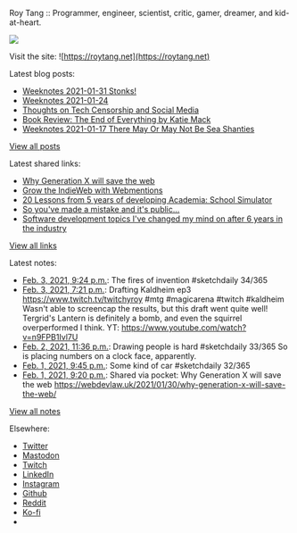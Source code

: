Roy Tang :: Programmer, engineer, scientist, critic, gamer, dreamer, and kid-at-heart.

![](https://roytang.net/static/img/profile.jpg)

Visit the site: ![https://roytang.net](https://roytang.net)

Latest blog posts:

- [Weeknotes 2021-01-31 Stonks!](https://roytang.net/2021/01/weeknotes-2021-01-31/)
- [Weeknotes 2021-01-24](https://roytang.net/2021/01/weeknotes-2021-01-24/)
- [Thoughts on Tech Censorship and Social Media](https://roytang.net/2021/01/tech-censorship/)
- [Book Review: The End of Everything by Katie Mack](https://roytang.net/2021/01/end-of-everything/)
- [Weeknotes 2021-01-17 There May Or May Not Be Sea Shanties](https://roytang.net/2021/01/weeknotes-2021-01-17/)

[View all posts](https://roytang.net/blog)

Latest shared links:

- [Why Generation X will save the web](https://roytang.net/2021/02/why-generation-x-will-save-the-web/)
- [Grow the IndieWeb with Webmentions](https://roytang.net/2021/01/grow-the-indieweb-with-webmentions/)
- [20 Lessons from 5 years of developing Academia: School Simulator](https://roytang.net/2021/01/20-lessons-from-5-years-of-developing-academia-school-simulator/)
- [So you&#x27;ve made a mistake and it&#x27;s public...](https://roytang.net/2021/01/so-youve-made-a-mistake-and-its-public/)
- [Software development topics I&#x27;ve changed my mind on after 6 years in the industry](https://roytang.net/2021/01/software-development-topics-ive-changed-my-mind-on-after-6-years-in-the-industry/)

[View all links](https://roytang.net/links)

Latest notes:

- [Feb. 3, 2021, 9:24 p.m.](https://roytang.net/2021/02/1356956698443800583/): The fires of invention #sketchdaily 34/365
- [Feb. 3, 2021, 7:21 p.m.](https://roytang.net/2021/02/1356925836297981955/): Drafting Kaldheim ep3 https://www.twitch.tv/twitchyroy #mtg #magicarena #twitch #kaldheim Wasn&#x27;t able to screencap the results, but this draft went quite well! Tergrid&#x27;s Lantern is definitely a bomb, and even the squirrel overperformed I think. YT: https://www.youtube.com/watch?v=n9FPB1Ivl7U
- [Feb. 2, 2021, 11:36 p.m.](https://roytang.net/2021/02/1356627504354656259/): Drawing people is hard #sketchdaily 33/365 So is placing numbers on a clock face, apparently.
- [Feb. 1, 2021, 9:45 p.m.](https://roytang.net/2021/02/1356237231090876418/): Some kind of car #sketchdaily 32/365
- [Feb. 1, 2021, 9:20 p.m.](https://roytang.net/2021/02/1356230925277822976/): Shared via pocket: Why Generation X will save the web https://webdevlaw.uk/2021/01/30/why-generation-x-will-save-the-web/

[View all notes](https://roytang.net/notes)

Elsewhere:

- [Twitter](https://twitter.com/roytang)
- [Mastodon](https://mastodon.technology/@roytang)
- [Twitch](https://twitch.tv/twitchyroy)
- [LinkedIn](https://www.linkedin.com/in/roytang)
- [Instagram](https://instagram.com/roytang0400)
- [Github](https://github.com/roytang)
- [Reddit](https://reddit.com/u/hungryroy)
- [Ko-fi](https://ko-fi.com/roytang)
- [](mailto:hello@roytang.net)